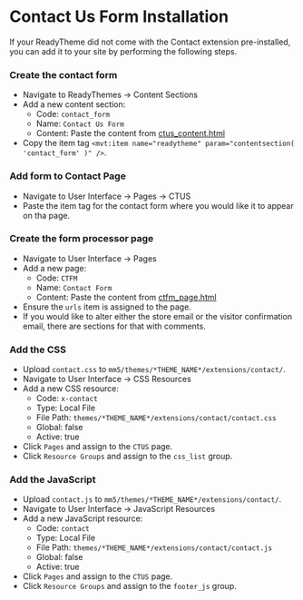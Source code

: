 # Contact Us Form Installation

If your ReadyTheme did not come with the Contact extension pre-installed, you can add it to your site by performing the following steps.

### Create the contact form
- Navigate to ReadyThemes -> Content Sections
- Add a new content section:
  - Code: `contact_form`
  - Name: `Contact Us Form`
  - Content: Paste the content from [ctus_content.html](ctus_content.html)
- Copy the item tag `<mvt:item name="readytheme" param="contentsection( 'contact_form' )" />`.


### Add form to Contact Page
- Navigate to User Interface -> Pages -> CTUS
- Paste the item tag for the contact form where you would like it to appear on tha page.


### Create the form processor page
- Navigate to User Interface -> Pages
- Add a new page:
  - Code: `CTFM`
  - Name: `Contact Form`
  - Content: Paste the content from [ctfm_page.html](ctfm_page.html)
- Ensure the `urls` item is assigned to the page.
- If you would like to alter either the store email or the visitor confirmation email, there are sections for that with comments.


### Add the CSS
- Upload `contact.css` to `mm5/themes/*THEME_NAME*/extensions/contact/`.
- Navigate to User Interface -> CSS Resources
- Add a new CSS resource:
  - Code: `x-contact`
  - Type: Local File
  - File Path: `themes/*THEME_NAME*/extensions/contact/contact.css`
  - Global: false
  - Active: true
- Click `Pages` and assign to the `CTUS` page.
- Click `Resource Groups` and assign to the `css_list` group.


### Add the JavaScript
- Upload `contact.js` to `mm5/themes/*THEME_NAME*/extensions/contact/`.
- Navigate to User Interface -> JavaScript Resources
- Add a new JavaScript resource:
  - Code: `contact`
  - Type: Local File
  - File Path: `themes/*THEME_NAME*/extensions/contact/contact.js`
  - Global: false
  - Active: true
- Click `Pages` and assign to the `CTUS` page.
- Click `Resource Groups` and assign to the `footer_js` group.
